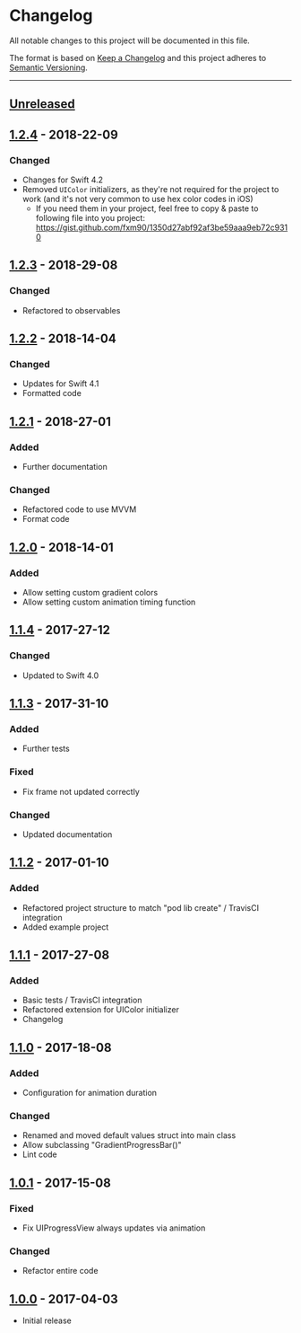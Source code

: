 # Changelog
All notable changes to this project will be documented in this file.

The format is based on [Keep a Changelog](http://keepachangelog.com/en/1.0.0/) and this project adheres to [Semantic Versioning](http://semver.org/spec/v2.0.0.html).

---

## [Unreleased]

## [1.2.4] - 2018-22-09
### Changed
 - Changes for Swift 4.2
 - Removed `UIColor` initializers, as they're not required for the project to work (and it's not very common to use hex color codes in iOS)
   - If you need them in your project, feel free to copy & paste to following file into you project: https://gist.github.com/fxm90/1350d27abf92af3be59aaa9eb72c9310

## [1.2.3] - 2018-29-08
### Changed
 - Refactored to observables

## [1.2.2] - 2018-14-04
### Changed
 - Updates for Swift 4.1
 - Formatted code 

## [1.2.1] - 2018-27-01
### Added
 - Further documentation
### Changed
 - Refactored code to use MVVM
 - Format code

## [1.2.0] - 2018-14-01
### Added
 - Allow setting custom gradient colors
 - Allow setting custom animation timing function

## [1.1.4] - 2017-27-12
### Changed
 - Updated to Swift 4.0

## [1.1.3] - 2017-31-10
### Added
 - Further tests
### Fixed
 - Fix frame not updated correctly
### Changed
 - Updated documentation

## [1.1.2] - 2017-01-10
### Added
 - Refactored project structure to match "pod lib create" / TravisCI integration
 - Added example project

## [1.1.1] - 2017-27-08
### Added
 - Basic tests / TravisCI integration
 - Refactored extension for UIColor initializer
 - Changelog

## [1.1.0] - 2017-18-08
### Added
 - Configuration for animation duration
### Changed
 - Renamed and moved default values struct into main class
 - Allow subclassing "GradientProgressBar()"
 - Lint code

## [1.0.1] - 2017-15-08
### Fixed
 - Fix UIProgressView always updates via animation
### Changed
 - Refactor entire code

## [1.0.0] - 2017-04-03
- Initial release


[Unreleased]: https://github.com/fxm90/GradientProgressBar/compare/1.2.4...master
[1.2.4]: https://github.com/fxm90/GradientProgressBar/compare/1.2.3...1.2.4
[1.2.3]: https://github.com/fxm90/GradientProgressBar/compare/1.2.2...1.2.3
[1.2.2]: https://github.com/fxm90/GradientProgressBar/compare/1.2.1...1.2.2
[1.2.1]: https://github.com/fxm90/GradientProgressBar/compare/1.2.0...1.2.1
[1.2.0]: https://github.com/fxm90/GradientProgressBar/compare/1.1.4...1.2.0
[1.1.4]: https://github.com/fxm90/GradientProgressBar/compare/1.1.3...1.1.4
[1.1.3]: https://github.com/fxm90/GradientProgressBar/compare/1.1.2...1.1.3
[1.1.2]: https://github.com/fxm90/GradientProgressBar/compare/1.1.1...1.1.2
[1.1.1]: https://github.com/fxm90/GradientProgressBar/compare/1.1.0...1.1.1
[1.1.0]: https://github.com/fxm90/GradientProgressBar/compare/1.0.1...1.1.0
[1.0.1]: https://github.com/fxm90/GradientProgressBar/compare/1.0.0...1.0.1
[1.0.0]: https://github.com/fxm90/GradientProgressBar

